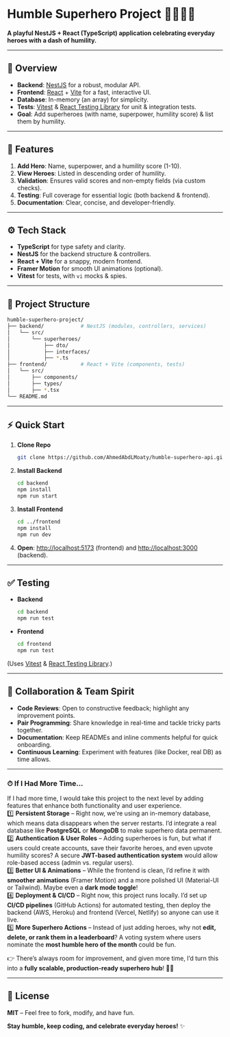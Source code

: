 # Humble Superhero Project 🦸‍♀️🦸‍♂️

**A playful NestJS + React (TypeScript) application celebrating everyday heroes with a dash of humility.**

---

## 🚀 Overview
- **Backend**: [NestJS](https://nestjs.com/) for a robust, modular API.
- **Frontend**: [React](https://reactjs.org/) + [Vite](https://vitejs.dev/) for a fast, interactive UI.
- **Database**: In-memory (an array) for simplicity.
- **Tests**: [Vitest](https://vitest.dev/) & [React Testing Library](https://testing-library.com/) for unit & integration tests.
- **Goal**: Add superheroes (with name, superpower, humility score) & list them by humility.

---

## 🎯 Features
1. **Add Hero**: Name, superpower, and a humility score (1-10).
2. **View Heroes**: Listed in descending order of humility.
3. **Validation**: Ensures valid scores and non-empty fields (via custom checks).
4. **Testing**: Full coverage for essential logic (both backend & frontend).
5. **Documentation**: Clear, concise, and developer-friendly.

---

## ⚙️ Tech Stack
- **TypeScript** for type safety and clarity.
- **NestJS** for the backend structure & controllers.
- **React + Vite** for a snappy, modern frontend.
- **Framer Motion** for smooth UI animations (optional).
- **Vitest** for tests, with `vi` mocks & spies.

---

## 📂 Project Structure
```bash
humble-superhero-project/
├── backend/            # NestJS (modules, controllers, services)
│   └── src/
│       └── superheroes/
│           ├── dto/
│           ├── interfaces/
│           ├── *.ts
├── frontend/           # React + Vite (components, tests)
│   └── src/
│       ├── components/
│       ├── types/
│       ├── *.tsx
└── README.md
```

---

## ⚡ Quick Start
1. **Clone Repo**  
   ```bash
   git clone https://github.com/AhmedAbdLMoaty/humble-superhero-api.git
   ```
2. **Install Backend**  
   ```bash
   cd backend
   npm install
   npm run start
   ```
3. **Install Frontend**  
   ```bash
   cd ../frontend
   npm install
   npm run dev
   ```
4. **Open**: [http://localhost:5173](http://localhost:5173) (frontend) and [http://localhost:3000](http://localhost:3000) (backend).

---

## ✅ Testing
- **Backend**  
  ```bash
  cd backend
  npm run test
  ```
- **Frontend**  
  ```bash
  cd frontend
  npm run test
  ```

(Uses [Vitest](https://vitest.dev/) & [React Testing Library](https://testing-library.com/docs/react-testing-library/intro/).)

---

## 🤝 Collaboration & Team Spirit
- **Code Reviews**: Open to constructive feedback; highlight any improvement points.
- **Pair Programming**: Share knowledge in real-time and tackle tricky parts together.
- **Documentation**: Keep READMEs and inline comments helpful for quick onboarding.
- **Continuous Learning**: Experiment with features (like Docker, real DB) as time allows.

---

### ⏱ If I Had More Time...  
If I had more time, I would take this project to the next level by adding features that enhance both functionality and user experience.  
1️⃣ **Persistent Storage** – Right now, we're using an in-memory database, which means data disappears when the server restarts. I’d integrate a real database like **PostgreSQL** or **MongoDB** to make superhero data permanent.  
2️⃣ **Authentication & User Roles** – Adding superheroes is fun, but what if users could create accounts, save their favorite heroes, and even upvote humility scores? A secure **JWT-based authentication system** would allow role-based access (admin vs. regular users).  
3️⃣ **Better UI & Animations** – While the frontend is clean, I’d refine it with **smoother animations** (Framer Motion) and a more polished UI (Material-UI or Tailwind). Maybe even a **dark mode toggle**!  
4️⃣ **Deployment & CI/CD** – Right now, this project runs locally. I’d set up **CI/CD pipelines** (GitHub Actions) for automated testing, then deploy the backend (AWS, Heroku) and frontend (Vercel, Netlify) so anyone can use it live.  
5️⃣ **More Superhero Actions** – Instead of just adding heroes, why not **edit, delete, or rank them in a leaderboard**? A voting system where users nominate the **most humble hero of the month** could be fun.  

👉 There’s always room for improvement, and given more time, I’d turn this into a **fully scalable, production-ready superhero hub**! 🚀✨

---

## 📜 License
**MIT** – Feel free to fork, modify, and have fun.  

**Stay humble, keep coding, and celebrate everyday heroes!** ✨  
